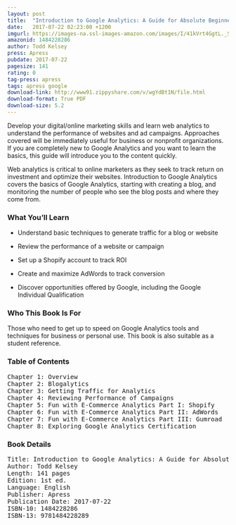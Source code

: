 ```yaml
---
layout: post
title:  "Introduction to Google Analytics: A Guide for Absolute Beginners"
date:   2017-07-22 02:23:00 +1200
imgurl: https://images-na.ssl-images-amazon.com/images/I/41kVrt4GgtL._SL200_.jpg
amazonid: 1484228286
author: Todd Kelsey
press: Apress
pubdate: 2017-07-22
pagesize: 141
rating: 0
tag-press: apress
tags: apress google
download-link: http://www91.zippyshare.com/v/wgYdBt1N/file.html
download-format: True PDF
download-size: 5.2
---
```


Develop your digital/online marketing skills and learn web analytics to understand the performance of websites and ad campaigns. Approaches covered will be immediately useful for business or nonprofit organizations. If you are completely new to Google Analytics and you want to learn the basics, this guide will introduce you to the content quickly.

Web analytics is critical to online marketers as they seek to track return on investment and optimize their websites. Introduction to Google Analytics covers the basics of Google Analytics, starting with creating a blog, and monitoring the number of people who see the blog posts and where they come from.

### What You’ll Learn

- Understand basic techniques to generate traffic for a blog or website

- Review the performance of a website or campaign

- Set up a Shopify account to track ROI

- Create and maximize AdWords to track conversion

- Discover opportunities offered by Google, including the Google Individual Qualification

### Who This Book Is For

Those who need to get up to speed on Google Analytics tools and techniques for business or personal use. This book is also suitable as a student reference.

### Table of Contents
<pre>
Chapter 1: Overview
Chapter 2: Blogalytics
Chapter 3: Getting Traffic for Analytics
Chapter 4: Reviewing Performance of Campaigns
Chapter 5: Fun with E-Commerce Analytics Part I: Shopify
Chapter 6: Fun with E-Commerce Analytics Part II: AdWords
Chapter 7: Fun with E-Commerce Analytics Part III: Gumroad
Chapter 8: Exploring Google Analytics Certification
</pre>

### Book Details
<pre>
Title: Introduction to Google Analytics: A Guide for Absolute Beginners
Author: Todd Kelsey
Length: 141 pages
Edition: 1st ed.
Language: English
Publisher: Apress
Publication Date: 2017-07-22
ISBN-10: 1484228286
ISBN-13: 9781484228289
</pre>
